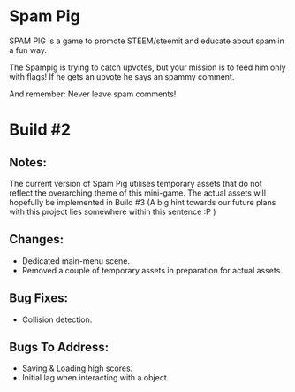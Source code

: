 # Spam Pig
SPAM PIG is a game to promote STEEM/steemit and educate about spam in a fun way.

The Spampig is trying to catch upvotes, but your mission is to feed him only with flags! If he gets an upvote he says an spammy comment.

And remember: Never leave spam comments!

# Build #2

## Notes:
The current version of Spam Pig utilises temporary assets that do not reflect the overarching theme of this mini-game. The actual assets will hopefully be implemented in Build #3 (A big hint towards our future plans with this project lies somewhere within this sentence :P )

## Changes:
* Dedicated main-menu scene.
* Removed a couple of temporary assets in preparation for actual assets.

## Bug Fixes:
* Collision detection.

## Bugs To Address:
* Saving & Loading high scores.
* Initial lag when interacting with a object.
